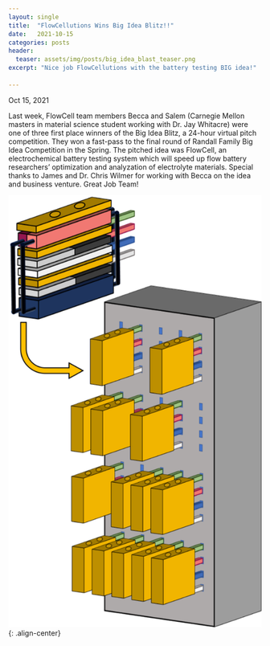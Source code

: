 ```yaml
---
layout: single
title:  "FlowCellutions Wins Big Idea Blitz!!"
date:   2021-10-15
categories: posts
header:
  teaser: assets/img/posts/big_idea_blast_teaser.png
excerpt: "Nice job FlowCellutions with the battery testing BIG idea!"

---
```

Oct 15, 2021

Last week, FlowCell team members Becca and Salem (Carnegie Mellon masters in material science student working with Dr. Jay Whitacre) were one of three first place winners of the Big Idea Blitz, a 24-hour virtual pitch competition. They won a fast-pass to the final round of Randall Family Big Idea Competition in the Spring. The pitched idea was FlowCell, an electrochemical battery testing system which will speed up flow battery researchers’ optimization and analyzation of electrolyte materials. Special thanks to James and Dr. Chris Wilmer for working with Becca on the idea and business venture. Great Job Team!

![](/assets/img/posts/FlowCell.png){: .align-center}
